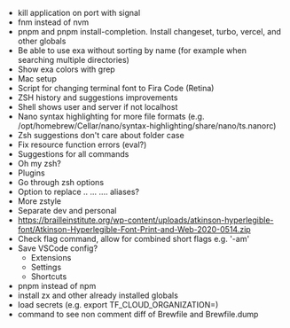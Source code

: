 - kill application on port with signal
- fnm instead of nvm
- pnpm and pnpm install-completion. Install changeset, turbo, vercel, and other globals
- Be able to use exa without sorting by name (for example when searching multiple directories)
- Show exa colors with grep
- Mac setup
- Script for changing terminal font to Fira Code (Retina)
- ZSH history and suggestions improvements
- Shell shows user and server if not localhost
- Nano syntax highlighting for more file formats (e.g. /opt/homebrew/Cellar/nano/syntax-highlighting/share/nano/ts.nanorc)
- Zsh suggestions don't care about folder case
- Fix resource function errors (eval?)
- Suggestions for all commands
- Oh my zsh?
- Plugins
- Go through zsh options
- Option to replace .. ... .... aliases?
- More zstyle
- Separate dev and personal
- https://brailleinstitute.org/wp-content/uploads/atkinson-hyperlegible-font/Atkinson-Hyperlegible-Font-Print-and-Web-2020-0514.zip
- Check flag command, allow for combined short flags e.g. '-am'
- Save VSCode config?
  - Extensions
  - Settings
  - Shortcuts
- pnpm instead of npm
- install zx and other already installed globals
- load secrets (e.g. export TF_CLOUD_ORGANIZATION=)
- command to see non comment diff of Brewfile and Brewfile.dump
